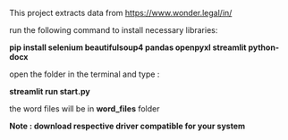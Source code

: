 This project extracts data from https://www.wonder.legal/in/

run the following command to install necessary libraries:

**pip install selenium beautifulsoup4 pandas openpyxl streamlit python-docx**

open the folder in the terminal and type :

**streamlit run start.py**

the word files will be in **word_files** folder

**Note : download respective driver compatible for your system**

